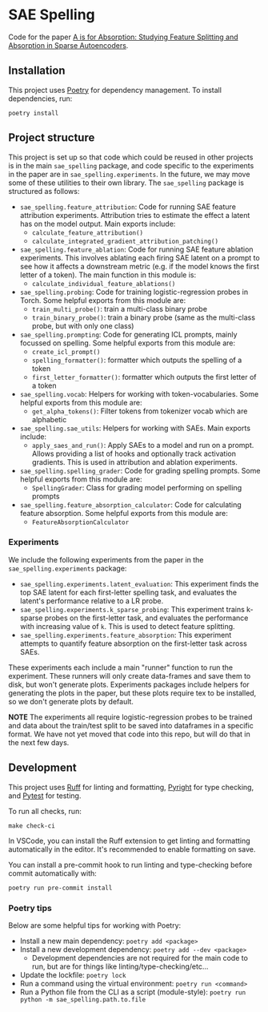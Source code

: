 # SAE Spelling

Code for the paper [A is for Absorption: Studying Feature Splitting and Absorption in Sparse Autoencoders](https://linktr.ee/lasr_2024).

## Installation

This project uses [Poetry](https://python-poetry.org/) for dependency management. To install dependencies, run:

```
poetry install
```

## Project structure

This project is set up so that code which could be reused in other projects is in the main `sae_spelling` package, and code specific to the experiments in the paper are in `sae_spelling.experiments`. In the future, we may move some of these utilities to their own library. The `sae_spelling` package is structured as follows:

- `sae_spelling.feature_attribution`: Code for running SAE feature attribution experiments. Attribution tries to estimate the effect a latent has on the model output. Main exports include:
  - `calculate_feature_attribution()`
  - `calculate_integrated_gradient_attribution_patching()`
- `sae_spelling.feature_ablation`: Code for running SAE feature ablation experiments. This involves ablating each firing SAE latent on a prompt to see how it affects a downstream metric (e.g. if the model knows the first letter of a token). The main function in this module is:
  - `calculate_individual_feature_ablations()`
- `sae_spelling.probing`: Code for training logistic-regression probes in Torch. Some helpful exports from this module are:
  - `train_multi_probe()`: train a multi-class binary probe
  - `train_binary_probe()`: train a binary probe (same as the multi-class probe, but with only one class)
- `sae_spelling.prompting`: Code for generating ICL prompts, mainly focussed on spelling. Some helpful exports from this module are:
  - `create_icl_prompt()`
  - `spelling_formatter()`: formatter which outputs the spelling of a token
  - `first_letter_formatter()`: formatter which outputs the first letter of a token
- `sae_spelling.vocab`: Helpers for working with token-vocabularies. Some helpful exports from this module are:
  - `get_alpha_tokens()`: Filter tokens from tokenizer vocab which are alphabetic
- `sae_spelling.sae_utils`: Helpers for working with SAEs. Main exports include:
  - `apply_saes_and_run()`: Apply SAEs to a model and run on a prompt. Allows providing a list of hooks and optionally track activation gradients. This is used in attribution and ablation experiments.
- `sae_spelling.spelling_grader`: Code for grading spelling prompts. Some helpful exports from this module are:
  - `SpellingGrader`: Class for grading model performing on spelling prompts
- `sae_spelling.feature_absorption_calculator`: Code for calculating feature absorption. Some helpful exports from this module are:
  - `FeatureAbsorptionCalculator`

### Experiments

We include the following experiments from the paper in the `sae_spelling.experiments` package:

- `sae_spelling.experiments.latent_evaluation`: This experiment finds the top SAE latent for each first-letter spelling task, and evaluates the latent's performance relative to a LR probe.
- `sae_spelling.experiments.k_sparse_probing`: This experiment trains k-sparse probes on the first-letter task, and evaluates the performance with increasing value of `k`. This is used to detect feature splitting.
- `sae_spelling.experiments.feature_absorption`: This experiment attempts to quantify feature absorption on the first-letter task across SAEs.

These experiments each include a main "runner" function to run the experiment. These runners will only create data-frames and save them to disk, but won't generate plots. Experiments packages include helpers for generating the plots in the paper, but these plots require tex to be installed, so we don't generate plots by default.

**NOTE**
The experiments all require logistic-regression probes to be trained and data about the train/test split to be saved into dataframes in a specific format. We have not yet moved that code into this repo, but will do that in the next few days.

## Development

This project uses [Ruff](https://docs.astral.sh/ruff/) for linting and formatting, [Pyright](https://github.com/microsoft/pyright) for type checking, and [Pytest](https://docs.pytest.org/en/stable/) for testing.

To run all checks, run:

```
make check-ci
```

In VSCode, you can install the Ruff extension to get linting and formatting automatically in the editor. It's recommended to enable formatting on save.

You can install a pre-commit hook to run linting and type-checking before commit automatically with:

```
poetry run pre-commit install
```

### Poetry tips

Below are some helpful tips for working with Poetry:

- Install a new main dependency: `poetry add <package>`
- Install a new development dependency: `poetry add --dev <package>`
  - Development dependencies are not required for the main code to run, but are for things like linting/type-checking/etc...
- Update the lockfile: `poetry lock`
- Run a command using the virtual environment: `poetry run <command>`
- Run a Python file from the CLI as a script (module-style): `poetry run python -m sae_spelling.path.to.file`
